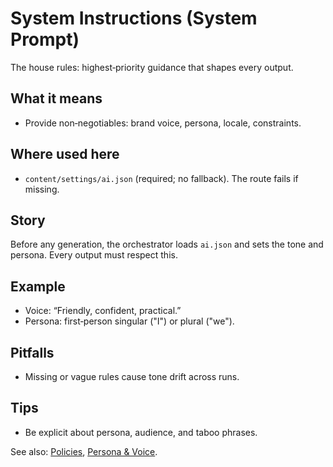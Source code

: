 # System Instructions (System Prompt)

The house rules: highest‑priority guidance that shapes every output.

## What it means
- Provide non‑negotiables: brand voice, persona, locale, constraints.

## Where used here
- `content/settings/ai.json` (required; no fallback). The route fails if missing.

## Story
Before any generation, the orchestrator loads `ai.json` and sets the tone and persona. Every output must respect this.

## Example
- Voice: “Friendly, confident, practical.”
- Persona: first‑person singular ("I") or plural ("we").

## Pitfalls
- Missing or vague rules cause tone drift across runs.

## Tips
- Be explicit about persona, audience, and taboo phrases.

See also: [Policies](./policies.md), [Persona & Voice](./persona-voice.md).
